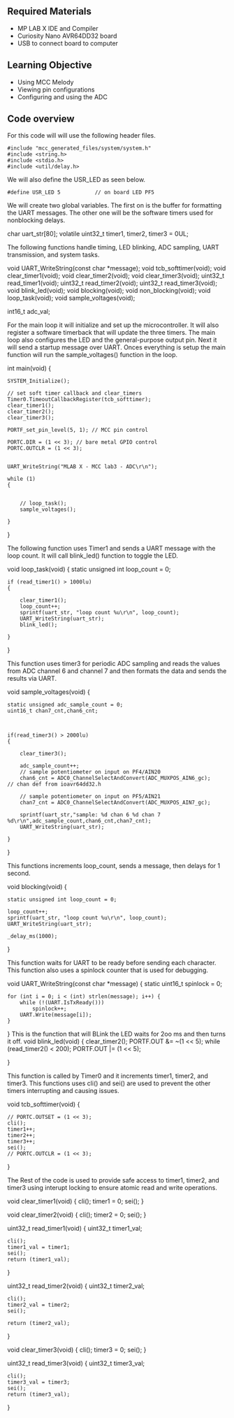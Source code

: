 ## Required Materials

* MP LAB X IDE and Compiler
* Curiosity Nano AVR64DD32 board
* USB to connect board to computer

## Learning Objective

* Using MCC Melody
* Viewing pin configurations
* Configuring and using the ADC

## Code overview
For this code will will use the following header files.

    #include "mcc_generated_files/system/system.h"
    #include <string.h>
    #include <stdio.h>
    #include <util/delay.h>

We will also define the USR_LED as seen below.

    #define USR_LED 5           // on board LED PF5


We will create two global variables. The first on is the buffer for formatting the UART messages. The other one will be the software timers used for nonblocking delays. 

char uart_str[80];
volatile uint32_t timer1, timer2, timer3 = 0UL;

The following functions handle timing, LED blinking, ADC sampling, UART transmission, and system tasks.

void UART_WriteString(const char *message);
void tcb_softtimer(void);
void clear_timer1(void);
void clear_timer2(void);
void clear_timer3(void);
uint32_t read_timer1(void);
uint32_t read_timer2(void);
uint32_t read_timer3(void);
void blink_led(void);
void blocking(void);
void non_blocking(void);
void loop_task(void);
void sample_voltages(void);




int16_t adc_val;

For the main loop it will initialize and set up the microcontroller. It will also register a software timerback that will update the three timers. The main loop also configures the LED and the general-purpose output pin. Next it will send a startup message over UART. Onces everything is setup the main function will run the sample_voltages() function in the loop.

int main(void) 
{

    SYSTEM_Initialize();

    // set soft timer callback and clear_timers
    Timer0.TimeoutCallbackRegister(tcb_softtimer);
    clear_timer1();
    clear_timer2();
    clear_timer3();

    PORTF_set_pin_level(5, 1); // MCC pin control

    PORTC.DIR = (1 << 3); // bare metal GPIO control
    PORTC.OUTCLR = (1 << 3);

    
    UART_WriteString("MLAB X - MCC lab3 - ADC\r\n");

    while (1) 
    {

        
        // loop_task();            
        sample_voltages();

    }

}

The following function uses Timer1 and sends a UART message with the loop count. It will call blink_led() function to toggle the LED.

void loop_task(void) 
{
    static unsigned int loop_count = 0;

    if (read_timer1() > 1000lu) 
    {

        clear_timer1();
        loop_count++;
        sprintf(uart_str, "loop count %u\r\n", loop_count);
        UART_WriteString(uart_str);
        blink_led();

    }

}

This function uses timer3 for periodic ADC sampling and reads the values from ADC channel 6 and channel 7 and then formats the data and sends the results via UART.

void sample_voltages(void)
{
    
    static unsigned adc_sample_count = 0;
    uint16_t chan7_cnt,chan6_cnt;
    
    
    
    if(read_timer3() > 2000lu)
    {
        
        clear_timer3();
        
        adc_sample_count++;
        // sample potentiometer on input on PF4/AIN20
        chan6_cnt = ADC0_ChannelSelectAndConvert(ADC_MUXPOS_AIN6_gc);      // chan def from ioavr64dd32.h
    
        // sample potentiometer on input on PF5/AIN21
        chan7_cnt = ADC0_ChannelSelectAndConvert(ADC_MUXPOS_AIN7_gc);      
    
        sprintf(uart_str,"sample: %d chan 6 %d chan 7 %d\r\n",adc_sample_count,chan6_cnt,chan7_cnt);
        UART_WriteString(uart_str);
    
    }
    
}


This functions increments loop_count, sends a message, then delays for 1 second. 

void blocking(void) 
{

    static unsigned int loop_count = 0;

    loop_count++;
    sprintf(uart_str, "loop count %u\r\n", loop_count);
    UART_WriteString(uart_str);

    _delay_ms(1000);


}

This function waits for UART to be ready before sending each character. This function also uses a spinlock counter that is used for debugging.

void UART_WriteString(const char *message)
{
    static uint16_t spinlock = 0;

    for (int i = 0; i < (int) strlen(message); i++) {
        while (!(UART.IsTxReady()))
            spinlock++;
        UART.Write(message[i]);
    }
}
This is the function that will BLink the LED waits for 2oo ms and then turns it off.
void blink_led(void) 
{
    clear_timer2();
    PORTF.OUT &= ~(1 << 5);
    while (read_timer2() < 200);
    PORTF.OUT |= (1 << 5);

}

This function is called by Timer0 and it increments timer1, timer2, and timer3. This functions uses cli() and sei() are used to prevent the other timers interrupting and causing issues.

void tcb_softtimer(void)
{

    // PORTC.OUTSET = (1 << 3);
    cli();
    timer1++;
    timer2++;
    timer3++;
    sei();
    // PORTC.OUTCLR = (1 << 3);
}

The Rest of the code is used to provide safe access to timer1, timer2, and timer3 using interupt locking to ensure atomic read and write operations.

void clear_timer1(void)
{
    cli();
    timer1 = 0;
    sei();
}

void clear_timer2(void) 
{
    cli();
    timer2 = 0;
    sei();
}

uint32_t read_timer1(void)
{
    uint32_t timer1_val;

    cli();
    timer1_val = timer1;
    sei();
    return (timer1_val);
}

uint32_t read_timer2(void) 
{
    uint32_t timer2_val;

    cli();
    timer2_val = timer2;
    sei();

    return (timer2_val);
}


void clear_timer3(void) 
{
    cli();
    timer3 = 0;
    sei();
}

uint32_t read_timer3(void) 
{
    uint32_t timer3_val;

    cli();
    timer3_val = timer3;
    sei();
    return (timer3_val);

}
